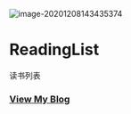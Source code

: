 ![image-20201208143435374](https://ced-md-picture.oss-cn-beijing.aliyuncs.com/img/20201208143435.png)

# ReadingList

读书列表

### [View My Blog](http://solidspoon.xyz)
